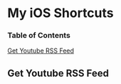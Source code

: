 # My iOS Shortcuts

### Table of Contents   
[Get Youtube RSS Feed](#get-youtube-rss-feed)

## Get Youtube RSS Feed

<!--stackedit_data:
eyJoaXN0b3J5IjpbLTIxMDc3OTY0NjksLTE5MTA2ODI5NDMsNj
EzMDQ2NzddfQ==
-->